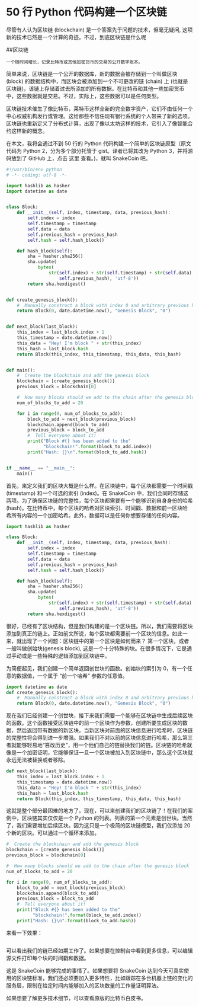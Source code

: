 # 50 行 Python 代码构建一个区块链


尽管有人认为区块链 (blockchain) 是一个答案先于问题的技术，但毫无疑问, 这项新的技术已然是一个计算的奇迹。不过，到底区块链是什么呢

##区块链

```
一个随时间增长，记录比特币或其他加密货币的交易的公开数字账本。
```

简单来说，区块链是一个公开的数据库，新的数据会被存储到一个叫做区块 (block) 的数据结构中，而区块会被添加到一个不可更改的链 (chain) 上 (也就是区块链)，该链上存储着过去所添加的所有数据。在比特币和其他一些加密货币中，这些数据就是交易。不过，实际上，这些数据可以是任何类型。

区块链技术催生了像比特币，莱特币这样全新的完全数字资产，它们不由任何一个中心权威机构发行或管理。这给那些不信任现有银行系统的个人带来了新的选项。区块链也重新定义了分布式计算，出现了像以太坊这样的技术，它引入了像智能合约这样新的概念。

在本文，我将会通过不到 50 行的 Python 代码构建一个简单的区块链原型（原文代码为 Python 2，分为多个部分托管于 gist。译者已将其改为 Python 3，并将源码放到了 GitHub 上，点击 这里 查看。)，就叫 SnakeCoin 吧。


```py
#!/usr/bin/env python
# -*- coding: utf-8 -*-

import hashlib as hasher
import datetime as date


class Block:
    def __init__(self, index, timestamp, data, previous_hash):
        self.index = index
        self.timestamp = timestamp
        self.data = data
        self.previous_hash = previous_hash
        self.hash = self.hash_block()

    def hash_block(self):
        sha = hasher.sha256()
        sha.update(
            bytes(
                str(self.index) + str(self.timestamp) + str(self.data) + str(
                    self.previous_hash), 'utf-8'))
        return sha.hexdigest()


def create_genesis_block():
    #  Manually construct a block with index 0 and arbitrary previous hash
    return Block(0, date.datetime.now(), "Genesis Block", "0")


def next_block(last_block):
    this_index = last_block.index + 1
    this_timestamp = date.datetime.now()
    this_data = "Hey! I'm block " + str(this_index)
    this_hash = last_block.hash
    return Block(this_index, this_timestamp, this_data, this_hash)


def main():
    #  Create the blockchain and add the genesis block
    blockchain = [create_genesis_block()]
    previous_block = blockchain[0]

    #  How many blocks should we add to the chain after the genesis block
    num_of_blocks_to_add = 20

    for i in range(0, num_of_blocks_to_add):
        block_to_add = next_block(previous_block)
        blockchain.append(block_to_add)
        previous_block = block_to_add
        #  Tell everyone about it!
        print("Block #{} has been added to the"
              "blockchain!".format(block_to_add.index))
        print("Hash: {}\n".format(block_to_add.hash))


if __name__ == "__main__":
    main()
```


首先，来定义我们的区块大概是什么样。在区块链中，每个区块都需要一个时间戳 (timestamp) 和一个可选的索引 (index)。在 SnakeCoin 中，我们会同时存储这两项。为了确保区块链的完整性，每个区块都需要有一个能够识别自身身份的哈希 (hash)。在比特币中，每个区块的哈希对区块索引、时间戳、数据和前一区块哈希所有内容的一个加密哈希。此外，数据可以是任何你想要存储的任何内容。

```py
import hashlib as hasher

class Block:
    def __init__(self, index, timestamp, data, previous_hash):
        self.index = index
        self.timestamp = timestamp
        self.data = data
        self.previous_hash = previous_hash
        self.hash = self.hash_block()

    def hash_block(self):
        sha = hasher.sha256()
        sha.update(
            bytes(
                str(self.index) + str(self.timestamp) + str(self.data) + str(
                    self.previous_hash), 'utf-8'))
        return sha.hexdigest()
```

很好，已经有了区块结构，但是我们构建的是一个区块链。所以，我们需要将区块添加到真正的链上。正如前文所说，每个区块都需要前一个区块的信息。如此一来，就出现了一个问题：区块链中的第一个区块是如何而来？ 第一个区块，或者一般叫做创始块(genesis block), 这是一个十分特殊的块。在很多情况下，它是通过手动或是一些特殊的逻辑添加到区块链中。

为简便起见，我们创建一个简单返回创世块的函数。创始块的索引为 0，有一个任意的数据值，一个属于 “前一个哈希” 参数的任意值。


```py
import datetime as date
def create_genesis_block():
    #  Manually construct a block with index 0 and arbitrary previous hash
    return Block(0, date.datetime.now(), "Genesis Block", "0")
```

现在我们已经创建一个创世块，接下来我们需要一个能够在区块链中生成后续区块的函数。这个函数接受区块链中的前一个区块作为参数，创建所要生成区块的数据，然后返回带有数据的新区块。当新区块对前面的区块信息进行哈希时，区块链的完整性将会得到进一步增强。如果我们不对以前的区块信息进行哈希，那么第三者就能够轻易地“篡改历史”，用一个他们自己的链替换我们的链。区块链的哈希就像是一个加密证明，它能够保证一旦一个区块被加入到区块链中，那么这个区块就永远无法被替换或者移除。


```py
def next_block(last_block):
    this_index = last_block.index + 1
    this_timestamp = date.datetime.now()
    this_data = "Hey! I'm block " + str(this_index)
    this_hash = last_block.hash
    return Block(this_index, this_timestamp, this_data, this_hash)
```

这就是整个部分最困难的地方了。现在，可以来创建我们的区块链了！在我们的案例中，区块链其实仅仅是一个 Python 的列表。列表的第一个元素是创世块。当然了，我们需要增加后续区块。因为这只是一个极简的区块链模型，我们仅添加 20 个新的区块。可以通过一个循环来添加。


```py
#  Create the blockchain and add the genesis block
blockchain = [create_genesis_block()]
previous_block = blockchain[0]

#  How many blocks should we add to the chain after the genesis block
num_of_blocks_to_add = 20

for i in range(0, num_of_blocks_to_add):
    block_to_add = next_block(previous_block)
    blockchain.append(block_to_add)
    previous_block = block_to_add
    #  Tell everyone about it!
    print("Block #{} has been added to the"
          "blockchain!".format(block_to_add.index))
    print("Hash: {}\n".format(block_to_add.hash))
```


来看一下效果：

![]()

可以看出我们的链已经如期工作了。如果想要在控制台中看到更多信息，可以编辑源文件打印每个块的时间戳和数据。

这是 SnakeCoin 能够完成的事情了。如果想要将 SnakeCoin 达到今天可真实使用的区块链标准，我们还必须要加入更多特性，比如跟踪在多台机器上链的变化的服务层，限制在给定时间内能够加入的区块数量的工作量证明算法。

如果想要了解更多技术细节，可以查看原版的比特币白皮书。